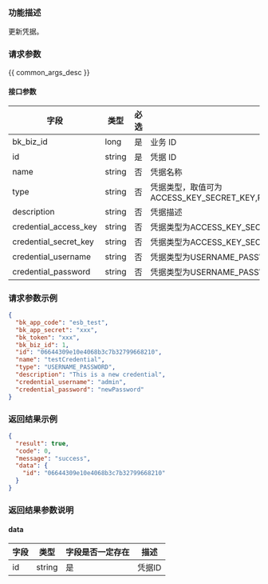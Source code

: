 ### 功能描述

更新凭据。

### 请求参数

{{ common_args_desc }}

#### 接口参数

| 字段                        |  类型      | 必选   |  描述       |
|----------------------------|------------|--------|------------|
| bk_biz_id                  |  long      | 是     | 业务 ID     |
| id                         |  string    | 是     | 凭据 ID     |
| name                       |  string    | 否     | 凭据名称     |
| type                       |  string    | 否     | 凭据类型，取值可为ACCESS_KEY_SECRET_KEY,PASSWORD,USERNAME_PASSWORD,SECRET_KEY |
| description                |  string    | 否     | 凭据描述 |
| credential_access_key      |  string    | 否     | 凭据类型为ACCESS_KEY_SECRET_KEY时填写 |
| credential_secret_key      |  string    | 否     | 凭据类型为ACCESS_KEY_SECRET_KEY/SECRET_KEY时填写 |
| credential_username        |  string    | 否     | 凭据类型为USERNAME_PASSWORD时填写 |
| credential_password        |  string    | 否     | 凭据类型为USERNAME_PASSWORD/PASSWORD时填写 |


### 请求参数示例

```json
{
  "bk_app_code": "esb_test",
  "bk_app_secret": "xxx",
  "bk_token": "xxx",
  "bk_biz_id": 1,
  "id": "06644309e10e4068b3c7b32799668210",
  "name": "testCredential",
  "type": "USERNAME_PASSWORD",
  "description": "This is a new credential",
  "credential_username": "admin",
  "credential_password": "newPassword"
}
```

### 返回结果示例

```json
{
  "result": true,
  "code": 0,
  "message": "success",
  "data": {
    "id": "06644309e10e4068b3c7b32799668210"    
  }
}
```

### 返回结果参数说明

#### data

| 字段      | 类型    |字段是否一定存在  | 描述      |
|-----------|-------|---------------|---------|
| id        | string |是             | 凭据ID |
